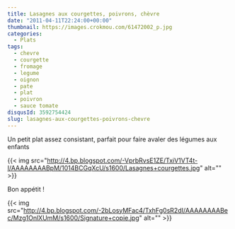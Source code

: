 ```yaml
---
title: Lasagnes aux courgettes, poivrons, chèvre
date: "2011-04-11T22:24:00+00:00"
thumbnail: https://images.crokmou.com/61472002_p.jpg
categories:
  - Plats
tags:
  - chevre
  - courgette
  - fromage
  - legume
  - oignon
  - pate
  - plat
  - poivron
  - sauce tomate
disqusId: 3592754424
slug: lasagnes-aux-courgettes-poivrons-chevre
---
```


  Un petit plat assez consistant, parfait pour faire avaler des légumes aux enfants

{{< img src="http://4.bp.blogspot.com/-VprbRvsE1ZE/TxiV1VT4t-I/AAAAAAAABpM/1014BCGqXcU/s1600/Lasagnes+courgettes.jpg" alt="" >}}

Bon appétit !

{{< img src="http://4.bp.blogspot.com/-2bLosyMFac4/TxhFg0sR2dI/AAAAAAAABec/Mzg1OnlXUmM/s1600/Signature+copie.jpg" alt="" >}}

